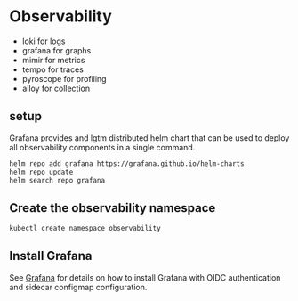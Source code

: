 # Observability

- loki for logs
- grafana for graphs
- mimir for metrics
- tempo for traces
- pyroscope for profiling
- alloy for collection

## setup

Grafana provides and lgtm distributed helm chart that can be used to deploy all observability components in a single command.

```bash
helm repo add grafana https://grafana.github.io/helm-charts
helm repo update
helm search repo grafana
```

## Create the observability namespace

```bash
kubectl create namespace observability
```

## Install Grafana

See [Grafana](./grafana/README.md) for details on how to install Grafana with OIDC authentication and sidecar configmap configuration.

